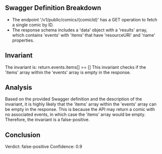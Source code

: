 ## Swagger Definition Breakdown
- The endpoint '/v1/public/comics/{comicId}' has a GET operation to fetch a single comic by ID.
- The response schema includes a 'data' object with a 'results' array, which contains 'events' with 'items' that have 'resourceURI' and 'name' properties.

## Invariant
The invariant is: return.events.items[] == []
This invariant checks if the 'items' array within the 'events' array is empty in the response.

## Analysis
Based on the provided Swagger definition and the description of the invariant, it is highly likely that the 'items' array within the 'events' array can be empty in the response. This is because the API may return a comic with no associated events, in which case the 'items' array would be empty. Therefore, the invariant is a false-positive.

## Conclusion
Verdict: false-positive
Confidence: 0.9
